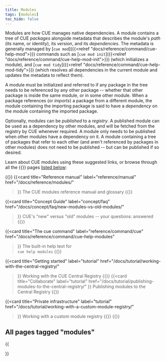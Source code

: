 ```yaml
---
title: Modules
tags: [modules]
toc_hide: false
---
```


Modules are how CUE manages native dependencies.
A module contains a tree of CUE *packages* alongside metadata that describes
the module's *path* (its name, or identity), its *version*, and its
*dependencies*.  The metadata is generally managed by
[`cue mod`]({{<relref "docs/reference/command/cue-help-mod">}})
commands such as
[`cue mod init`]({{<relref "docs/reference/command/cue-help-mod-init">}})
(which initializes a module), and
[`cue mod tidy`]({{<relref "docs/reference/command/cue-help-mod-tidy">}})
(which resolves all dependencies in the current module and updates the metadata
to reflect them).

A module must be initialized and referred to if any package in the tree needs
to be referenced by any other package -- whether that other package is inside
the same module, or in some other module.
When a package references (or *imports*) a package from a different module, the
module containing the importing package is said to have a *dependency* on the
module containing the imported package.

Optionally, modules can be *published* to a *registry*.
A published module can be used as a dependency by other modules, and will be
fetched from the registry by CUE whenever required.
A module only needs to be published when other modules have a dependency on it.
A module containing a tree of packages that refer to each other (and aren't
referenced by packages in other modules) does not need to be published -- but
can be published if so desired.

Learn about CUE modules using these suggested links,
or browse through all the {{<tag modules>}} pages
[listed below](#all-pages-tagged-modules):

<!--
{{<cards>}}
{{<card title="Importing packages within a module"
        label="module/local-import"
        href="."
>}}
How using a module allows you to reference one package from another, inside the same package tree.
{{</card>}}

{{<card title="Do I need to publish my module?"
        label="module/publishing"
        href="."
>}}
Only certain workflows require modules to be published. Find out about them here ...
{{</card>}}

{{<card title="Adding a module dependency"
        label="module/cue-mod-tidy"
        href="."
>}}
Teach CUE that your module needs to use another module ...
{{</card>}}
{{</cards>}}
-->

{{<cards>}}
{{<card title="Reference manual"
        label="reference/manual"
        href="/docs/reference/modules/"
>}}
The CUE modules reference manual and glossary
{{</card>}}

{{<card title="Concept Guide"
        label="concept/faq"
        href="/docs/concept/faq/new-modules-vs-old-modules/"
>}}
CUE's "new" versus "old" modules -- your questions: answered
{{</card>}}

{{<card title="The cue command"
        label="reference/command/cue"
        href="/docs/reference/command/cue-help-modules"
>}}
The built-in help text for\
`cue help modules`
{{</card>}}

{{<card title="Getting started"
        label="tutorial"
        href="/docs/tutorial/working-with-the-central-registry/"
>}}
Working with the CUE Central Registry
{{</card>}}
{{<card title="Collaborate"
        label="tutorial"
        href="/docs/tutorial/publishing-modules-to-the-central-registry/"
>}}
Publishing modules to the Central Registry
{{</card>}}

{{<card title="Private infrastructure"
        label="tutorial"
        href="/docs/tutorial/working-with-a-custom-module-registry/"
>}}
Working with a custom module registry
{{</card>}}
{{</cards>}}

## All pages tagged "modules"

{{<search tags="modules">}}
